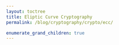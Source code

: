 ```yaml
---
layout: toctree
title: Eliptic Curve Cryptography
permalink: /blog/cryptography/crypto/ecc/

enumerate_grand_children: true
---
```


